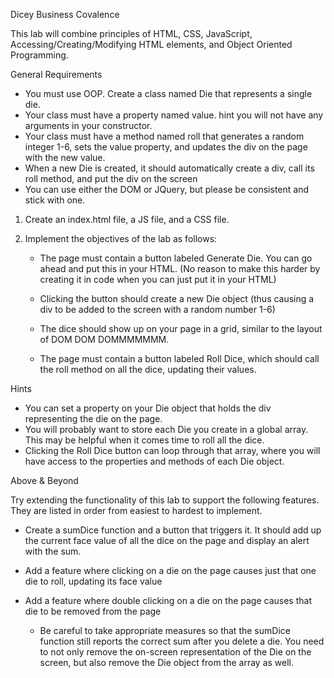 Dicey Business
Covalence

This lab will combine principles of HTML, CSS, JavaScript, Accessing/Creating/Modifying HTML elements, and Object Oriented Programming.

General Requirements

*   You must use OOP. Create a class named Die that represents a single die.
*   Your class must have a property named value. hint you will not have any arguments in your constructor.
*   Your class must have a method named roll that generates a random integer 1-6, sets the value property, and updates the div on the page with the new value.
*   When a new Die is created, it should automatically create a div, call its roll method, and put the div on the screen
*   You can use either the DOM or JQuery, but please be consistent and stick with one.

1.  Create an index.html file, a JS file, and a CSS file.

2.  Implement the objectives of the lab as follows:
    *   The page must contain a button labeled Generate Die. You can go ahead and put this in your HTML. (No reason to make this harder by creating it in code when you can just put it in your HTML)

    *   Clicking the button should create a new Die object (thus causing a div to be added to the screen with a random number 1-6)

    *   The dice should show up on your page in a grid, similar to the layout of DOM DOM DOMMMMMMM.
    *   The page must contain a button labeled Roll Dice, which should call the roll method on all the dice, updating their values.

Hints

*   You can set a property on your Die object that holds the div representing the die on the page.
*   You will probably want to store each Die you create in a global array. This may be helpful when it comes time to roll all the dice.
*   Clicking the Roll Dice button can loop through that array, where you will have access to the properties and methods of each Die object.

Above & Beyond

Try extending the functionality of this lab to support the following features. They are listed in order from easiest to hardest to implement.

*   Create a sumDice function and a button that triggers it. It should add up the current face value of all the dice on the page and display an alert with the sum.

*   Add a feature where clicking on a die on the page causes just that one die to roll, updating its face value
*   Add a feature where double clicking on a die on the page causes that die to be removed from the page
    *   Be careful to take appropriate measures so that the sumDice function still reports the correct sum after you delete a die. You need to not only remove the on-screen representation of  the Die on the screen, but also remove the Die object from the array as well.